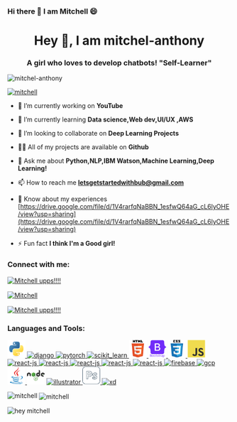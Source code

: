 ### Hi there 👋 I am Mitchell 😄

<!--
**Mitchell-Anthony/Mitchell-Anthony** is a ✨ _special_ ✨ repository because its `README.md` (this file) appears on your GitHub profile.

Here are some ideas to get you started:

- 🔭 I’m currently working on ...
- 🌱 I’m currently learning ...
- 👯 I’m looking to collaborate on ...
- 🤔 I’m looking for help with ...
- 💬 Ask me about ...
- 📫 How to reach me: ...
- 😄 Pronouns: ...
- ⚡ Fun fact: ...
-->
<h1 align="center">Hey 👋, I am mitchel-anthony</h1>
<h3 align="center">A girl who loves to develop chatbots! "Self-Learner"</h3>

<p align="left"> <img src="https://komarev.com/ghpvc/?username=mitchell-anthony&label=Profile%20views&color=blueviolet&style=flat" alt="mitchel-anthony" /> </p>

<p align="left"> <a href="https://github.com/ryo-ma/github-profile-trophy"><img src="https://github-profile-trophy.vercel.app/?username=mitchell-anthony&theme=juicyfresh" alt="mitchell" /></a> </p>

- 🔭 I’m currently working on **YouTube**

- 🌱 I’m currently learning **Data science,Web dev,UI/UX ,AWS**

- 👯 I’m looking to collaborate on **Deep Learning Projects**

- 👨‍💻 All of my projects are available on **Github**

- 💬 Ask me about **Python,NLP,IBM Watson,Machine Learning,Deep Learning!**

- 📫 How to reach me **letsgetstartedwithbub@gmail.com**

- 📄 Know about my experiences [https://drive.google.com/file/d/1V4rarfqNaBBN_1esfwQ64aG_cL6lyOHE/view?usp=sharing](https://drive.google.com/file/d/1V4rarfqNaBBN_1esfwQ64aG_cL6lyOHE/view?usp=sharing)

- ⚡ Fun fact **I think I'm a Good girl!**

<h3 align="left">Connect with me:</h3>
<p align="left">
<a href="https://www.linkedin.com/in/mitchell-david-anthony/" target="blank"><img align="center" src="https://cdn.jsdelivr.net/npm/simple-icons@3.0.1/icons/linkedin.svg" alt="Mitchell upps!!!!" height="30" width="40" /></a>

<a href="https://www.instagram.com/bub_canvas/?hl=en" target="blank"><img align="center" src="https://cdn.jsdelivr.net/npm/simple-icons@3.0.1/icons/instagram.svg" alt="Mitchell" height="30" width="40" /></a>

<a href="https://www.youtube.com/channel/UC99Hu7dB4CaoniO7lOLL4NA" target="blank"><img align="center" src="https://cdn.jsdelivr.net/npm/simple-icons@3.0.1/icons/youtube.svg" alt="Mitchell upps!!!!" height="30" width="40" /></a>

<h3 align="left">Languages and Tools:</h3>
<a href="https://www.python.org" target="_blank"> <img src="https://raw.githubusercontent.com/devicons/devicon/master/icons/python/python-original.svg" alt="python" width="40" height="40"/> </a> 
<a href="https://www.djangoproject.com/" target="_blank"> <img src="https://www.vectorlogo.zone/logos/djangoproject/djangoproject-icon.svg" alt="django" width="40" height="40"/>
</a>
<a href="https://pytorch.org/" target="_blank"> <img src="https://www.vectorlogo.zone/logos/pytorch/pytorch-icon.svg" alt="pytorch" width="40" height="40"/> </a>
<a href="https://scikit-learn.org/" target="_blank"> <img src="https://upload.wikimedia.org/wikipedia/commons/0/05/Scikit_learn_logo_small.svg" alt="scikit_learn" width="40" height="40"/> </a>
<a href="https://www.w3.org/html/" target="_blank"> <img src="https://raw.githubusercontent.com/devicons/devicon/master/icons/html5/html5-original-wordmark.svg" alt="html5" width="40" height="40"/> </a> 
<a href="https://getbootstrap.com" target="_blank"> <img src="https://raw.githubusercontent.com/devicons/devicon/master/icons/bootstrap/bootstrap-plain-wordmark.svg" alt="bootstrap" width="40" height="40"/> </a> 
<a href="https://www.w3schools.com/css/" target="_blank"> <img src="https://raw.githubusercontent.com/devicons/devicon/master/icons/css3/css3-original-wordmark.svg" alt="css3" width="40" height="40"/> </a> 
<a href="https://developer.mozilla.org/en-US/docs/Web/JavaScript" target="_blank"> <img src="https://raw.githubusercontent.com/devicons/devicon/master/icons/javascript/javascript-original.svg" alt="javascript" width="40" height="40"/> </a>
<a href="https://reactjs.org/" target="_blank"> <img src="https://www.vectorlogo.zone/logos/reactjs/reactjs-icon.svg" alt="react-js" width="40" height="40"/> </a> 
<a href="https://code.visualstudio.com/" target="_blank"> <img src="https://www.vectorlogo.zone/logos/visualstudio_code/visualstudio_code-icon.svg" alt="react-js" width="40" height="40"/> </a> 
<a href="https://www.figma.com/" target="_blank"> <img src="https://www.vectorlogo.zone/logos/figma/figma-icon.svg" alt="react-js" width="40" height="40"/> </a> 
<a href="https://git-scm.com/" target="_blank"> <img src="https://www.vectorlogo.zone/logos/git-scm/git-scm-icon.svg" alt="react-js" width="40" height="40"/> </a> 
<a href="https://aws.amazon.com/" target="_blank"> <img src="https://www.vectorlogo.zone/logos/amazon_aws/amazon_aws-icon.svg" alt="react-js" width="40" height="40"/> </a> 
<a href="https://firebase.google.com/" target="_blank"> <img src="https://www.vectorlogo.zone/logos/firebase/firebase-icon.svg" alt="firebase" width="40" height="40"/> </a> 
<a href="https://cloud.google.com" target="_blank"> <img src="https://www.vectorlogo.zone/logos/google_cloud/google_cloud-icon.svg" alt="gcp" width="40" height="40"/> </a>
<a href="https://www.java.com" target="_blank"> <img src="https://raw.githubusercontent.com/devicons/devicon/master/icons/java/java-original.svg" alt="java" width="40" height="40"/> </a> 
<a href="https://nodejs.org" target="_blank"> <img src="https://raw.githubusercontent.com/devicons/devicon/master/icons/nodejs/nodejs-original-wordmark.svg" alt="nodejs" width="40" height="40"/></a> 
<a href="https://www.adobe.com/in/products/illustrator.html" target="_blank"> <img src="https://www.vectorlogo.zone/logos/adobe_illustrator/adobe_illustrator-icon.svg" alt="illustrator" width="40" height="40"/> </a> 
<a href="https://www.photoshop.com/en" target="_blank"> <img src="https://raw.githubusercontent.com/devicons/devicon/master/icons/photoshop/photoshop-line.svg" alt="photoshop" width="40" height="40"/> </a>   
<a href="https://www.adobe.com/products/xd.html" target="_blank"> <img src="https://cdn.worldvectorlogo.com/logos/adobe-xd.svg" alt="xd" width="40" height="40"/> </a> </p>

<p><img align="left" src="https://github-readme-stats.vercel.app/api/top-langs?username=mitchell-anthony&theme=chartreuse-dark&show_icons=true&locale=en&layout=compact" alt="mitchell" /></p>
<!-- https://github-readme-stats.vercel.app/api?username=mitchell-anthony&theme=chartreuse-dark&show_icons=true&count_private=true -->
<p>&nbsp;<img align="center" src="https://github-readme-stats.vercel.app/api?username=mitchell-anthony&theme=chartreuse-dark&show_icons=true&count_private=true" alt="mitchell" /></p>

<p><img align="center" src="https://github-readme-streak-stats.herokuapp.com/?user=mitchell-anthony&theme=chartreuse-dark&show_icons=true" alt="hey mitchell" /></p>
